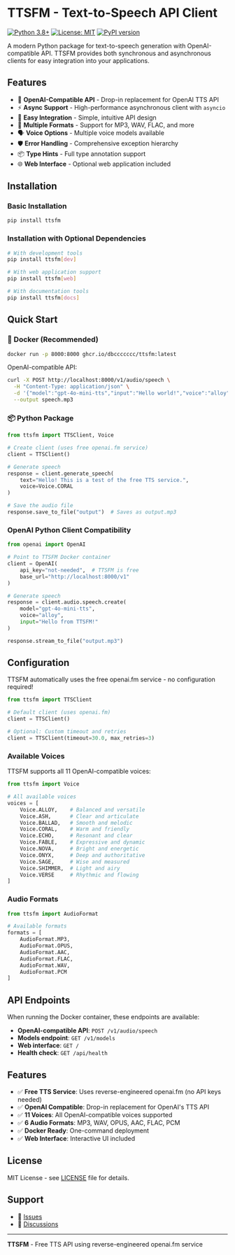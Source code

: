 # TTSFM - Text-to-Speech API Client

[![Python 3.8+](https://img.shields.io/badge/python-3.8+-blue.svg)](https://www.python.org/downloads/)
[![License: MIT](https://img.shields.io/badge/License-MIT-yellow.svg)](https://opensource.org/licenses/MIT)
[![PyPI version](https://badge.fury.io/py/ttsfm.svg)](https://badge.fury.io/py/ttsfm)

A modern Python package for text-to-speech generation with OpenAI-compatible API. TTSFM provides both synchronous and asynchronous clients for easy integration into your applications.

## Features

- 🎯 **OpenAI-Compatible API** - Drop-in replacement for OpenAI TTS API
- ⚡ **Async Support** - High-performance asynchronous client with `asyncio`
- 🔧 **Easy Integration** - Simple, intuitive API design
- 🎵 **Multiple Formats** - Support for MP3, WAV, FLAC, and more
- 🗣️ **Voice Options** - Multiple voice models available
- 🛡️ **Error Handling** - Comprehensive exception hierarchy
- 📦 **Type Hints** - Full type annotation support
- 🌐 **Web Interface** - Optional web application included

## Installation

### Basic Installation

```bash
pip install ttsfm
```

### Installation with Optional Dependencies

```bash
# With development tools
pip install ttsfm[dev]

# With web application support
pip install ttsfm[web]

# With documentation tools
pip install ttsfm[docs]
```

## Quick Start

### 🐳 Docker (Recommended)

```bash
docker run -p 8000:8000 ghcr.io/dbccccccc/ttsfm:latest
```

OpenAI-compatible API:

```bash
curl -X POST http://localhost:8000/v1/audio/speech \
  -H "Content-Type: application/json" \
  -d '{"model":"gpt-4o-mini-tts","input":"Hello world!","voice":"alloy"}' \
  --output speech.mp3
```

### 📦 Python Package

```python
from ttsfm import TTSClient, Voice

# Create client (uses free openai.fm service)
client = TTSClient()

# Generate speech
response = client.generate_speech(
    text="Hello! This is a test of the free TTS service.",
    voice=Voice.CORAL
)

# Save the audio file
response.save_to_file("output")  # Saves as output.mp3
```

### OpenAI Python Client Compatibility

```python
from openai import OpenAI

# Point to TTSFM Docker container
client = OpenAI(
    api_key="not-needed",  # TTSFM is free
    base_url="http://localhost:8000/v1"
)

# Generate speech
response = client.audio.speech.create(
    model="gpt-4o-mini-tts",
    voice="alloy",
    input="Hello from TTSFM!"
)

response.stream_to_file("output.mp3")
```

## Configuration

TTSFM automatically uses the free openai.fm service - no configuration required!

```python
from ttsfm import TTSClient

# Default client (uses openai.fm)
client = TTSClient()

# Optional: Custom timeout and retries
client = TTSClient(timeout=30.0, max_retries=3)
```

### Available Voices

TTSFM supports all 11 OpenAI-compatible voices:

```python
from ttsfm import Voice

# All available voices
voices = [
    Voice.ALLOY,    # Balanced and versatile
    Voice.ASH,      # Clear and articulate
    Voice.BALLAD,   # Smooth and melodic
    Voice.CORAL,    # Warm and friendly
    Voice.ECHO,     # Resonant and clear
    Voice.FABLE,    # Expressive and dynamic
    Voice.NOVA,     # Bright and energetic
    Voice.ONYX,     # Deep and authoritative
    Voice.SAGE,     # Wise and measured
    Voice.SHIMMER,  # Light and airy
    Voice.VERSE     # Rhythmic and flowing
]
```

### Audio Formats

```python
from ttsfm import AudioFormat

# Available formats
formats = [
    AudioFormat.MP3,
    AudioFormat.OPUS,
    AudioFormat.AAC,
    AudioFormat.FLAC,
    AudioFormat.WAV,
    AudioFormat.PCM
]
```



## API Endpoints

When running the Docker container, these endpoints are available:

- **OpenAI-compatible API**: `POST /v1/audio/speech`
- **Models endpoint**: `GET /v1/models`
- **Web interface**: `GET /`
- **Health check**: `GET /api/health`

## Features

- ✅ **Free TTS Service**: Uses reverse-engineered openai.fm (no API keys needed)
- ✅ **OpenAI Compatible**: Drop-in replacement for OpenAI's TTS API
- ✅ **11 Voices**: All OpenAI-compatible voices supported
- ✅ **6 Audio Formats**: MP3, WAV, OPUS, AAC, FLAC, PCM
- ✅ **Docker Ready**: One-command deployment
- ✅ **Web Interface**: Interactive UI included

## License

MIT License - see [LICENSE](LICENSE) file for details.

## Support

- 🐛 [Issues](https://github.com/dbccccccc/ttsfm/issues)
- 💬 [Discussions](https://github.com/dbccccccc/ttsfm/discussions)

---

**TTSFM** - Free TTS API using reverse-engineered openai.fm service
